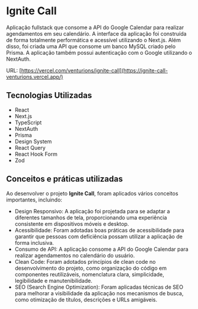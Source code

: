# Ignite Call

Aplicação fullstack que consome a API do Google Calendar para realizar agendamentos em seu calendário. A interface da aplicação foi construída de forma totalmente performática e acessível utilizando o Next.js. Além disso, foi criada uma API que consome um banco MySQL criado pelo Prisma. A aplicação também possui autenticação com o Google utilizando o NextAuth.

URL: [https://vercel.com/venturions/ignite-call](https://ignite-call-venturions.vercel.app/)

## Tecnologias Utilizadas

- React
- Next.js
- TypeScript
- NextAuth
- Prisma
- Design System
- React Query
- React Hook Form
- Zod

## Conceitos e práticas utilizadas

Ao desenvolver o projeto **Ignite Call**, foram aplicados vários conceitos importantes, incluindo:

- Design Responsivo: A aplicação foi projetada para se adaptar a diferentes tamanhos de tela, proporcionando uma experiência consistente em dispositivos móveis e desktop.
- Acessibilidade: Foram adotadas boas práticas de acessibilidade para garantir que pessoas com deficiência possam utilizar a aplicação de forma inclusiva.
- Consumo de API: A aplicação consome a API do Google Calendar para realizar agendamentos no calendário do usuário.
- Clean Code: Foram adotados princípios de clean code no desenvolvimento do projeto, como organização do código em componentes reutilizáveis, nomenclatura clara, simplicidade, legibilidade e manutenibilidade.
- SEO (Search Engine Optimization): Foram aplicadas técnicas de SEO para melhorar a visibilidade da aplicação nos mecanismos de busca, como otimização de títulos, descrições e URLs amigáveis.
